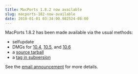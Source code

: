 ```yaml
---
title: MacPorts 1.8.2 now available
slug: macports-182-now-available
date: 2010-01-01 03:34:00.982524-08:00
---
```


MacPorts 1.8.2 has been made available via the usual methods:

* selfupdate
* DMGs for [10.4](https://distfiles.macports.org/MacPorts/MacPorts-1.8.2-10.4-Tiger.dmg "10.4 DMG"), [10.5](https://distfiles.macports.org/MacPorts/MacPorts-1.8.2-10.5-Leopard.dmg "10.5 DMG"), and [10.6](https://distfiles.macports.org/MacPorts/MacPorts-1.8.2-10.6-SnowLeopard.dmg "10.6 DMG")
* a [source tarball](https://www.macports.org/install.php#source)
* a [tag in subversion](https://svn.macports.org/repository/macports/tags/release_1_8_2)

See the [email announcement](https://lists.macosforge.org/pipermail/macports-announce/2010-January/000006.html) for more details.
